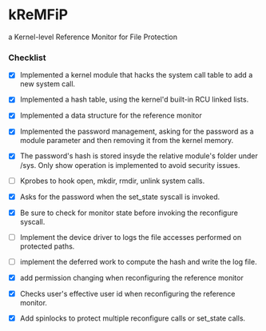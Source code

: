 # kReMFiP

a Kernel-level Reference Monitor for File Protection

### Checklist

- [x] Implemented a kernel module that hacks the system call table to add a new system call.
- [x] Implemented a hash table, using the kernel'd built-in RCU linked lists.
- [x] Implemented a data structure for the reference monitor
- [x] Implemented the password management, asking for the password as a module parameter and then removing it from the
  kernel memory.
- [x] The password's hash is stored insyde the relative module's folder under /sys. Only show operation is implemented
  to avoid security issues.
- [ ] Kprobes to hook open, mkdir, rmdir, unlink system calls.
- [x] Asks for the password when the set_state syscall is invoked.
- [x] Be sure to check for monitor state before invoking the reconfigure syscall.
- [ ] Implement the device driver to logs the file accesses performed on protected paths.
- [ ] implement the deferred work to compute the hash and write the log file.
- [x] add permission changing when reconfiguring the reference monitor
- [x] Checks user's effective user id when reconfiguring the reference monitor.
- [x] Add spinlocks to protect multiple reconfigure calls or set_state calls.

